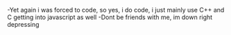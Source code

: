 -Yet again i was forced to code, so yes, i do code, i just mainly use C++ and C getting into javascript as well
-Dont be friends with me, im down right depressing

